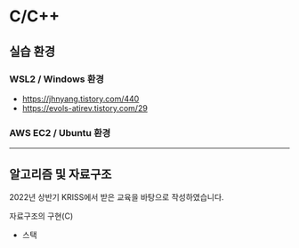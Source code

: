 # C/C++
## 실습 환경
### WSL2 / Windows 환경 
- https://jhnyang.tistory.com/440
- https://evols-atirev.tistory.com/29
### AWS EC2 / Ubuntu 환경
----


## 알고리즘 및 자료구조
2022년 상반기 KRISS에서 받은 교육을 바탕으로 작성하였습니다.

자료구조의 구현(C)
- 스택
